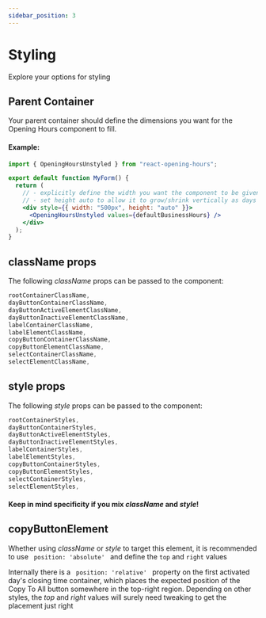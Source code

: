 ```yaml
---
sidebar_position: 3
---
```


# Styling

Explore your options for styling

## Parent Container

Your parent container should define the dimensions you want for the Opening Hours component to fill.

#### Example:

```jsx title="src/form.js"
import { OpeningHoursUnstyled } from "react-opening-hours";

export default function MyForm() {
  return (
    // - explicitly define the width you want the component to be given
    // - set height auto to allow it to grow/shrink vertically as days are added/removed
    <div style={{ width: "500px", height: "auto" }}>
      <OpeningHoursUnstyled values={defaultBusinessHours} />
    </div>
  );
}
```

## className props

The following _className_ props can be passed to the component:

```js
rootContainerClassName,
dayButtonContainerClassName,
dayButtonActiveElementClassName,
dayButtonInactiveElementClassName,
labelContainerClassName,
labelElementClassName,
copyButtonContainerClassName,
copyButtonElementClassName,
selectContainerClassName,
selectElementClassName,
```

## style props

The following _style_ props can be passed to the component:

```js
rootContainerStyles,
dayButtonContainerStyles,
dayButtonActiveElementStyles,
dayButtonInactiveElementStyles,
labelContainerStyles,
labelElementStyles,
copyButtonContainerStyles,
copyButtonElementStyles,
selectContainerStyles,
selectElementStyles,
```

#### Keep in mind specificity if you mix _className_ and _style_!

## copyButtonElement

Whether using _className_ or _style_ to target this element, it is recommended to use <code> position: 'absolute' </code>
and define the <code>top</code> and <code>right</code> values

Internally there is a <code> position: 'relative' </code> property on the first activated day's closing time container, which
places the expected position of the Copy To All button somewhere in the top-right region. Depending on other styles, the _top_
and _right_ values will surely need tweaking to get the placement just right
